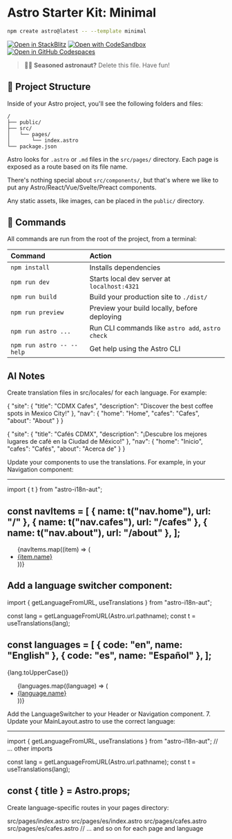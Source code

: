 # Astro Starter Kit: Minimal

```sh
npm create astro@latest -- --template minimal
```

[![Open in StackBlitz](https://developer.stackblitz.com/img/open_in_stackblitz.svg)](https://stackblitz.com/github/withastro/astro/tree/latest/examples/minimal)
[![Open with CodeSandbox](https://assets.codesandbox.io/github/button-edit-lime.svg)](https://codesandbox.io/p/sandbox/github/withastro/astro/tree/latest/examples/minimal)
[![Open in GitHub Codespaces](https://github.com/codespaces/badge.svg)](https://codespaces.new/withastro/astro?devcontainer_path=.devcontainer/minimal/devcontainer.json)

> 🧑‍🚀 **Seasoned astronaut?** Delete this file. Have fun!

## 🚀 Project Structure

Inside of your Astro project, you'll see the following folders and files:

```text
/
├── public/
├── src/
│   └── pages/
│       └── index.astro
└── package.json
```

Astro looks for `.astro` or `.md` files in the `src/pages/` directory. Each page is exposed as a route based on its file name.

There's nothing special about `src/components/`, but that's where we like to put any Astro/React/Vue/Svelte/Preact components.

Any static assets, like images, can be placed in the `public/` directory.

## 🧞 Commands

All commands are run from the root of the project, from a terminal:

| Command                   | Action                                           |
| :------------------------ | :----------------------------------------------- |
| `npm install`             | Installs dependencies                            |
| `npm run dev`             | Starts local dev server at `localhost:4321`      |
| `npm run build`           | Build your production site to `./dist/`          |
| `npm run preview`         | Preview your build locally, before deploying     |
| `npm run astro ...`       | Run CLI commands like `astro add`, `astro check` |
| `npm run astro -- --help` | Get help using the Astro CLI                     |

## AI Notes
Create translation files in src/locales/ for each language. For example:

{
  "site": {
    "title": "CDMX Cafes",
    "description": "Discover the best coffee spots in Mexico City!"
  },
  "nav": {
    "home": "Home",
    "cafes": "Cafes",
    "about": "About"
  }
}

{
  "site": {
    "title": "Cafés CDMX",
    "description": "¡Descubre los mejores lugares de café en la Ciudad de México!"
  },
  "nav": {
    "home": "Inicio",
    "cafes": "Cafés",
    "about": "Acerca de"
  }
}

Update your components to use the translations. For example, in your Navigation component:

---
import { t } from "astro-i18n-aut";

const navItems = [
  { name: t("nav.home"), url: "/" },
  { name: t("nav.cafes"), url: "/cafes" },
  { name: t("nav.about"), url: "/about" },
];
---

<nav class="bg-base-200">
  <div class="container mx-auto px-4">
    <ul class="menu menu-horizontal">
      {navItems.map((item) => (
        <li><a href={item.url}>{item.name}</a></li>
      ))}
    </ul>
  </div>
</nav>

Add a language switcher component:
---
import { getLanguageFromURL, useTranslations } from "astro-i18n-aut";

const lang = getLanguageFromURL(Astro.url.pathname);
const t = useTranslations(lang);

const languages = [
  { code: "en", name: "English" },
  { code: "es", name: "Español" },
];
---

<div class="dropdown dropdown-end">
  <label tabindex="0" class="btn m-1">{lang.toUpperCase()}</label>
  <ul tabindex="0" class="dropdown-content menu p-2 shadow bg-base-100 rounded-box w-52">
    {languages.map((language) => (
      <li>
        <a href={`/${language.code}${Astro.url.pathname.replace(/^\/[a-z]{2}/, '')}`}>
          {language.name}
        </a>
      </li>
    ))}
  </ul>
</div>

Add the LanguageSwitcher to your Header or Navigation component.
7. Update your MainLayout.astro to use the correct language:

---
import { getLanguageFromURL, useTranslations } from "astro-i18n-aut";
// ... other imports

const lang = getLanguageFromURL(Astro.url.pathname);
const t = useTranslations(lang);

const { title } = Astro.props;
---

<html lang={lang}>
  <head>
    <!-- ... other head elements ... -->
    <title>{title} | {t("site.title")}</title>
  </head>
  <body>
    <!-- ... your layout structure ... -->
  </body>
</html>

Create language-specific routes in your pages directory:

src/pages/index.astro
src/pages/es/index.astro
src/pages/cafes.astro
src/pages/es/cafes.astro
// ... and so on for each page and language

